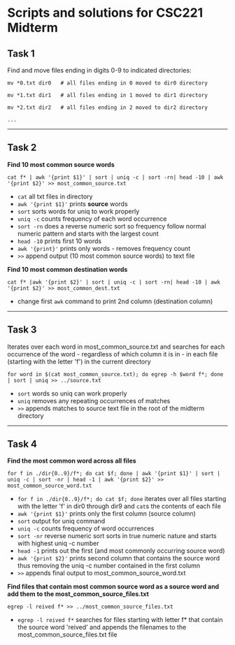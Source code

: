 # Scripts and solutions for CSC221 Midterm

## Task 1

Find and move files ending in digits 0-9 to indicated directories:

    mv *0.txt dir0   # all files ending in 0 moved to dir0 directory

    mv *1.txt dir1   # all files ending in 1 moved to dir1 directory

    mv *2.txt dir2   # all files ending in 2 moved to dir2 directory

    ...

-------------------------------------------------------------------

## Task 2

**Find 10 most common source words**

    cat f* | awk '{print $1}' | sort | uniq -c | sort -rn| head -10 | awk '{print $2}' >> most_common_source.txt

- `cat` all txt files in directory
- `awk '{print $1}'` prints **source** words
- `sort` sorts words for uniq to work properly
- `uniq -c` counts frequency of each word occurrence
- `sort -rn` does a reverse numeric sort so frequency follow normal numeric pattern and starts with the largest count
- `head -10` prints first 10 words
- `awk '{print}'` prints only words - removes frequency count
- `>>` append output (10 most common source words) to text file


**Find 10 most common destination words**

    cat f* |awk '{print $2}' | sort | uniq -c | sort -rn| head -10 | awk '{print $2}' >> most_common_dest.txt

- change first `awk` command to print 2nd column (destination column)

-------------------------------------------------------------------

## Task 3

Iterates over each word in most_common_source.txt and searches for each occurrence of the word - regardless of which column it is in - in each file (starting with the letter 'f') in the current directory

    for word in $(cat most_common_source.txt); do egrep -h $word f*; done | sort | uniq >> ../source.txt

- `sort` words so uniq can work properly
- `uniq` removes any repeating occurrences of matches
- `>>` appends matches to source text file in the root of the midterm directory

-------------------------------------------------------------------
## Task 4

**Find the most common word across all files**


    for f in ./dir{0..9}/f*; do cat $f; done | awk '{print $1}' | sort | uniq -c | sort -nr | head -1 | awk '{print $2}' >> most_common_source_word.txt

- `for f in ./dir{0..9}/f*; do cat $f; done` iterates over all files starting with the letter 'f' in dir0 through dir9 and `cat`s the contents of each file
- `awk '{print $1}'` prints only the first column (source column)
- `sort` output for uniq command
- `uniq -c` counts frequency of word occurrences
- `sort -nr` reverse numeric sort sorts in true numeric nature and starts with highest uniq -c number
- `head -1` prints out the first (and most commonly occurring source word)
- `awk '{print $2}'` prints second column that contains the source word thus removing the uniq -c number contained in the first column
- `>>` appends final output to most_common_source_word.txt


**Find files that contain most common source word as a source word and add them to the most_common_source_files.txt**

    egrep -l reived f* >> ../most_common_source_files.txt

- `egrep -l reived f*` searches for files starting with letter f* that contain the source word 'reived' and appends the filenames to the most_common_source_files.txt file
